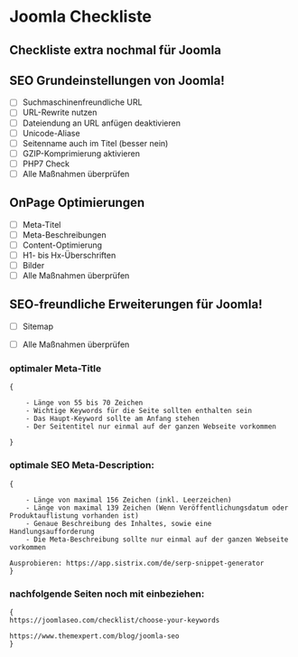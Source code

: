 # Joomla Checkliste
## Checkliste extra nochmal für Joomla

## SEO Grundeinstellungen von Joomla!

- [ ] Suchmaschinenfreundliche URL
- [ ] URL-Rewrite nutzen
- [ ] Dateiendung an URL anfügen deaktivieren
- [ ] Unicode-Aliase
- [ ] Seitenname auch im Titel (besser nein)
- [ ] GZIP-Komprimierung aktivieren
- [ ] PHP7 Check
- [ ] Alle Maßnahmen überprüfen

## OnPage Optimierungen

- [ ] Meta-Titel
- [ ] Meta-Beschreibungen
- [ ] Content-Optimierung
- [ ] H1- bis Hx-Überschriften
- [ ] Bilder
- [ ] Alle Maßnahmen überprüfen

## SEO-freundliche Erweiterungen für Joomla!

- [ ] Sitemap
- [ ] Alle Maßnahmen überprüfen


### optimaler Meta-Title

```
{

    - Länge von 55 bis 70 Zeichen
    - Wichtige Keywords für die Seite sollten enthalten sein
    - Das Haupt-Keyword sollte am Anfang stehen
    - Der Seitentitel nur einmal auf der ganzen Webseite vorkommen

}
```

### optimale SEO Meta-Description:

```
{

    - Länge von maximal 156 Zeichen (inkl. Leerzeichen)
    - Länge von maximal 139 Zeichen (Wenn Veröffentlichungsdatum oder Produktauflistung vorhanden ist)
    - Genaue Beschreibung des Inhaltes, sowie eine Handlungsaufforderung
    - Die Meta-Beschreibung sollte nur einmal auf der ganzen Webseite vorkommen

Ausprobieren: https://app.sistrix.com/de/serp-snippet-generator
}
```

### nachfolgende Seiten noch mit einbeziehen:

```
{
https://joomlaseo.com/checklist/choose-your-keywords

https://www.themexpert.com/blog/joomla-seo
}
```